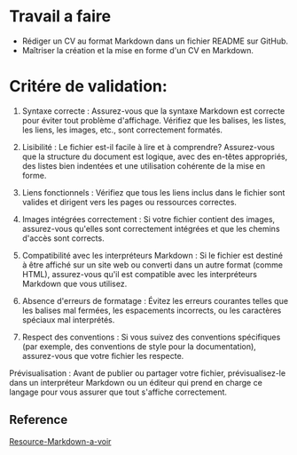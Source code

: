 # Travail a faire

- Rédiger un CV au format Markdown dans un fichier README sur GitHub.
- Maîtriser la création et la mise en forme d'un CV en Markdown.
  
# Critére de validation:
1. Syntaxe correcte : Assurez-vous que la syntaxe Markdown est correcte pour éviter tout problème d'affichage. Vérifiez que les balises, les listes, les liens, les images, etc., sont correctement formatés.

2. Lisibilité : Le fichier est-il facile à lire et à comprendre? Assurez-vous que la structure du document est logique, avec des en-têtes appropriés, des listes bien indentées et une utilisation cohérente de la mise en forme.

3. Liens fonctionnels : Vérifiez que tous les liens inclus dans le fichier sont valides et dirigent vers les pages ou ressources correctes.

4. Images intégrées correctement : Si votre fichier contient des images, assurez-vous qu'elles sont correctement intégrées et que les chemins d'accès sont corrects.

5. Compatibilité avec les interpréteurs Markdown : Si le fichier est destiné à être affiché sur un site web ou converti dans un autre format (comme HTML), assurez-vous qu'il est compatible avec les interpréteurs Markdown que vous utilisez.

6. Absence d'erreurs de formatage : Évitez les erreurs courantes telles que les balises mal fermées, les espacements incorrects, ou les caractères spéciaux mal interprétés.

7. Respect des conventions : Si vous suivez des conventions spécifiques (par exemple, des conventions de style pour la documentation), assurez-vous que votre fichier les respecte.

Prévisualisation : Avant de publier ou partager votre fichier, prévisualisez-le dans un interpréteur Markdown ou un éditeur qui prend en charge ce langage pour vous assurer que tout s'affiche correctement.
## Reference 

[Resource-Markdown-a-voir](https://docs.github.com/fr/get-started/writing-on-github/getting-started-with-writing-and-formatting-on-github/basic-writing-and-formatting-syntax)
